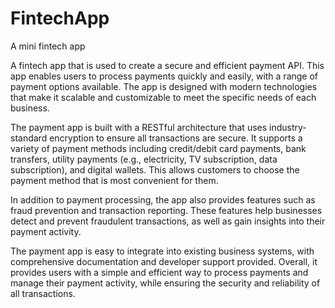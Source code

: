 # FintechApp
A mini fintech app


A fintech app that is used to create a secure and efficient payment API. 
This app enables users to process payments quickly and easily, 
with a range of payment options available. The app is designed with 
modern technologies that make it scalable and customizable 
to meet the specific needs of each business.

The payment app is built with a RESTful architecture that uses industry-standard 
encryption to ensure all transactions are secure. It supports a variety of payment 
methods including credit/debit card payments, bank transfers, utility payments 
(e.g., electricity, TV subscription, data subscription), and digital wallets. 
This allows customers to choose the payment method that is most convenient for them.

In addition to payment processing, the app also provides features such as 
fraud prevention and transaction reporting. These features help businesses 
detect and prevent fraudulent transactions, as well as gain insights into their payment activity.

The payment app is easy to integrate into existing business systems, 
with comprehensive documentation and developer support provided. 
Overall, it provides users with a simple and efficient way to process payments and 
manage their payment activity, while ensuring the security and reliability of all transactions.
